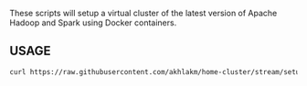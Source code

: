 These scripts will setup a virtual cluster of the latest version of Apache Hadoop and Spark using Docker containers.

## USAGE

```sh
curl https://raw.githubusercontent.com/akhlakm/home-cluster/stream/setup.sh | sudo bash
```
